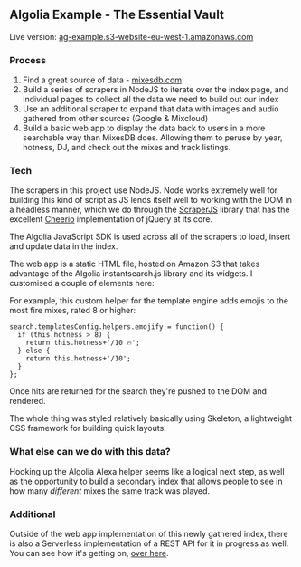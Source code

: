 ## Algolia Example - The Essential Vault

Live version: [ag-example.s3-website-eu-west-1.amazonaws.com](http://ag-example.s3-website-eu-west-1.amazonaws.com)

### Process

1. Find a great source of data - [mixesdb.com](https://mixesdb.com)
2. Build a series of scrapers in NodeJS to iterate over the index page, and individual pages to collect all the data we need to build out our index
3. Use an additional scraper to expand that data with images and audio gathered from other sources (Google & Mixcloud)
4. Build a basic web app to display the data back to users in a more searchable way than MixesDB does. Allowing them to peruse by year, hotness, DJ, and check out the mixes and track listings.

### Tech

The scrapers in this project use NodeJS. Node works extremely well for building this kind of script as JS lends itself well to working with the DOM in a headless manner, which we do through the [ScraperJS](https://github.com/ruipgil/scraperjs) library that has the excellent [Cheerio](https://github.com/cheeriojs/cheerio) implementation of jQuery at its core.

The Algolia JavaScript SDK is used across all of the scrapers to load, insert and update data in the index.

The web app is a static HTML file, hosted on Amazon S3 that takes advantage of the Algolia instantsearch.js library and its widgets. I customised a couple of elements here:

For example, this custom helper for the template engine adds emojis to the most fire mixes, rated 8 or higher:

```
search.templatesConfig.helpers.emojify = function() {
  if (this.hotness > 8) {
    return this.hotness+'/10 🔥';
  } else {
    return this.hotness+'/10';
  }
};
```

Once hits are returned for the search they're pushed to the DOM and rendered.

The whole thing was styled relatively basically using Skeleton, a lightweight CSS framework for building quick layouts.

### What else can we do with this data?

Hooking up the Algolia Alexa helper seems like a logical next step, as well as the opportunity to build a secondary index that allows people to see in how many _different_ mixes the same track was played.

### Additional

Outside of the web app implementation of this newly gathered index, there is also a Serverless implementation of a REST API for it in progress as well. You can see how it's getting on, [over here](https://github.com/martyndavies/essential-mix-api).
